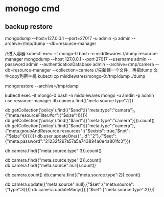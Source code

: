 # monogo cmd

## backup restore

mongodump --host=127.0.0.1 --port=27017 -u admin -p admin --archive=/tmp/dump --db=resource-manager

//进入容器
kubectl exec -it mongo-0 bash -n middlewares
//dump resource-manager
mongodump --host 127.0.0.1 --port 27017 --username admin --password admin --authenticationDatabase admin --archive=/tmp/camera --db=resource-manager --collection=camera
//先新建一个文件，再把dump 文件copy到宿主机
kubectl cp middlewares/mongo-0:/tmp/dump ./dump

mongorestore --archive=/tmp/dump


kubectl exec -it mongo-0 bash -n middlewares
mongo -u amdin -p admin
use resource-manager
db.camera.find({"meta.source.type":2})

db.getCollection('policy').find({"$and":[{"meta.type":"camera"},{"meta.resourceFilter.#or":{"$size":1}}]})
db.getCollection('policy').find({"$and":[{"meta.type":"camera"}]}).count()
db.getCollection('policy').find({"$and":[{"meta.type":"camera"},{"meta.groupAndResource.resources":{"$exists": true,"$not": {"$size":0}}}]})
db.user.updateOne({"_id":"2"},{"$set":{"meta.password":"21232f297a57a5a743894a0e4a801fc3"}})

db.camera.find({"meta.source.type":3}).count()

db.camera.find({"meta.source.type":2}).count()
db.camera.find({"meta.source":null}).count()

db.camera.count()
db.camera.find({"meta.source.type":2}).count()


db.camera.update({"meta.source":null},{"$set":{"meta.source":{"type":3}}})
db.camera.updateMany({},{"$set":{"meta.source.type":2}}})